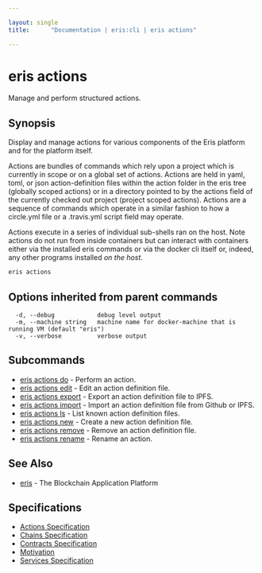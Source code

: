 ```yaml
---

layout: single
title:      "Documentation | eris:cli | eris actions"

---
```


# eris actions

Manage and perform structured actions.

## Synopsis

Display and manage actions for various components of the
Eris platform and for the platform itself.

Actions are bundles of commands which rely upon a project
which is currently in scope or on a global set of actions.
Actions are held in yaml, toml, or json action-definition
files within the action folder in the eris tree (globally
scoped actions) or in a directory pointed to by the
actions field of the currently checked out project
(project scoped actions). Actions are a sequence of
commands which operate in a similar fashion to how a
circle.yml file or a .travis.yml script field may operate.

Actions execute in a series of individual sub-shells ran
on the host. Note actions do not run from inside containers
but can interact with containers either via the installed
eris commands or via the docker cli itself or, indeed, any
other programs installed *on the host*.

```bash
eris actions
```

## Options inherited from parent commands

```
  -d, --debug            debug level output
  -m, --machine string   machine name for docker-machine that is running VM (default "eris")
  -v, --verbose          verbose output
```

## Subcommands

* [eris actions do](/docs/documentation/cli/0.11.4/eris_actions_do/)	 - Perform an action.
* [eris actions edit](/docs/documentation/cli/0.11.4/eris_actions_edit/)	 - Edit an action definition file.
* [eris actions export](/docs/documentation/cli/0.11.4/eris_actions_export/)	 - Export an action definition file to IPFS.
* [eris actions import](/docs/documentation/cli/0.11.4/eris_actions_import/)	 - Import an action definition file from Github or IPFS.
* [eris actions ls](/docs/documentation/cli/0.11.4/eris_actions_ls/)	 - List known action definition files.
* [eris actions new](/docs/documentation/cli/0.11.4/eris_actions_new/)	 - Create a new action definition file.
* [eris actions remove](/docs/documentation/cli/0.11.4/eris_actions_remove/)	 - Remove an action definition file.
* [eris actions rename](/docs/documentation/cli/0.11.4/eris_actions_rename/)	 - Rename an action.

## See Also

* [eris](/docs/documentation/cli/0.11.4/eris/)	 - The Blockchain Application Platform

## Specifications

* [Actions Specification](/docs/documentation/cli/0.11.4/actions_specification/)
* [Chains Specification](/docs/documentation/cli/0.11.4/chains_specification/)
* [Contracts Specification](/docs/documentation/cli/0.11.4/contracts_specification/)
* [Motivation](/docs/documentation/cli/0.11.4/motivation/)
* [Services Specification](/docs/documentation/cli/0.11.4/services_specification/)

